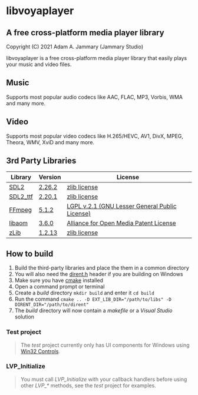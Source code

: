 # libvoyaplayer

## A free cross-platform media player library

Copyright (C) 2021 Adam A. Jammary (Jammary Studio)

libvoyaplayer is a free cross-platform media player library that easily plays your music and video files.

## Music

Supports most popular audio codecs like AAC, FLAC, MP3, Vorbis, WMA and many more.

## Video

Supports most popular video codecs like H.265/HEVC, AV1, DivX, MPEG, Theora, WMV, XviD and many more.

## 3rd Party Libraries

Library | Version | License
------- | ------- | -------
[SDL2](https://www.libsdl.org/) | [2.26.2](https://www.libsdl.org/release/SDL2-2.26.2.tar.gz) | [zlib license](https://www.libsdl.org/license.php)
[SDL2_ttf](https://www.libsdl.org/projects/SDL_ttf/) | [2.20.1](https://www.libsdl.org/projects/SDL_ttf/release/SDL2_ttf-2.20.1.tar.gz) | [zlib license](https://www.libsdl.org/license.php)
[FFmpeg](https://ffmpeg.org/) | [5.1.2](https://ffmpeg.org/releases/ffmpeg-5.1.2.tar.bz2) | [LGPL v.2.1 (GNU Lesser General Public License)](https://ffmpeg.org/legal.html)
[libaom](https://aomedia.googlesource.com/aom/) | [3.6.0](https://storage.googleapis.com/aom-releases/libaom-3.6.0.tar.gz) | [Alliance for Open Media Patent License](https://aomedia.org/license/software-license/)
[zLib](http://www.zlib.net/) | [1.2.13](https://www.zlib.net/zlib-1.2.13.tar.gz) | [zlib license](http://www.zlib.net/zlib_license.html)

## How to build

1. Build the third-party libraries and place the them in a common directory
1. You will also need the [dirent.h](https://github.com/tronkko/dirent/raw/master/include/dirent.h) header if you are building on Windows
1. Make sure you have [cmake](https://cmake.org/download/) installed
1. Open a command prompt or terminal
1. Create a *build* directory `mkdir build` and enter it `cd build`
1. Run the command `cmake .. -D EXT_LIB_DIR="/path/to/libs" -D DIRENT_DIR="/path/to/dirent"`
1. The *build* directory will now contain a *makefile* or a *Visual Studio* solution

### Test project

> The *test* project currently only has UI components for Windows using [Win32 Controls](https://learn.microsoft.com/en-us/windows/win32/controls/individual-control-info).

### LVP_Initialize

> You must call *LVP_Initialize* with your callback handlers before using other *LVP_\** methods, see the *test* project for examples.
